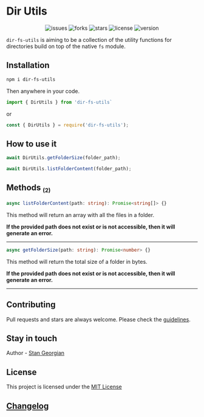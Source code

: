 # Dir Utils

<div style='text-align:center'>
    <img src='https://img.shields.io/github/issues/GeorgianStan/dir-fs-utils' alt='issues'>
    <img src='https://img.shields.io/github/forks/GeorgianStan/dir-fs-utils' alt='forks'>
    <img src='https://img.shields.io/github/stars/GeorgianStan/dir-fs-utils' alt='stars'>
    <img src='https://img.shields.io/github/license/GeorgianStan/dir-fs-utils' alt='license'>
    <img src='https://img.shields.io/github/package-json/v/GeorgianStan/dir-fs-utils?color=%237146f9&logo=javascript' alt='version'>
</div>

`dir-fs-utils` is aiming to be a collection of the utility functions for directories build on top of the native `fs` module.

## Installation

```bash
npm i dir-fs-utils
```

Then anywhere in your code.

```ts
import { DirUtils } from 'dir-fs-utils`
```

or

```js
const { DirUtils } = require('dir-fs-utils');
```

## How to use it

```javascript
await DirUtils.getFolderSize(folder_path);

await DirUtils.listFolderContent(folder_path);
```

## Methods <sub style='font-size:15px'>(2)</sub>

```typescript
async listFolderContent(path: string): Promise<string[]> {}
```

This method will return an array with all the files in a folder.

**If the provided path does not exist or is not accessible, then it will generate an error.**

---

```ts
async getFolderSize(path: string): Promise<number> {}
```

This method will return the total size of a folder in bytes.

**If the provided path does not exist or is not accessible, then it will generate an error.**

---

## Contributing

Pull requests and stars are always welcome. Please check the [guidelines](https://github.com/GeorgianStan/dir-fs-utils/blob/master/CONTRIBUTING.md).

## Stay in touch

Author - [Stan Georgian](https://twitter.com/GeorgianStan9)

## License

This project is licensed under the [MIT License](https://github.com/GeorgianStan/dir-fs-utils/blob/master/LICENSE)

## [Changelog](https://github.com/GeorgianStan/dir-fs-utils/blob/master/CHANGELOG.md)
